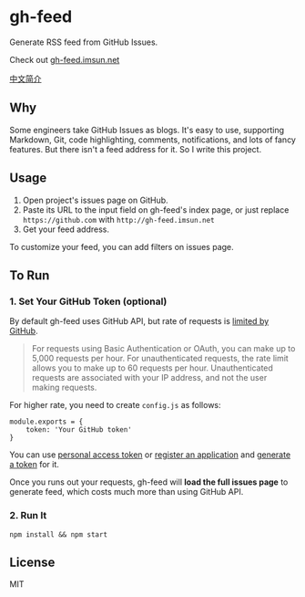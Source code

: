 gh-feed
=======

Generate RSS feed from GitHub Issues.

Check out [gh-feed.imsun.net](http://gh-feed.imsun.net)

[中文简介](http://imsun.net/posts/gh-feed)

## Why

Some engineers take GitHub Issues as blogs. It's easy to use, supporting Markdown, Git, code highlighting, comments, notifications, and lots of fancy features. But there isn't a feed address for it. So I write this project.

## Usage

1. Open project's issues page on GitHub.
1. Paste its URL to the input field on gh-feed's index page, or just replace `https://github.com` with `http://gh-feed.imsun.net`
1. Get your feed address.

To customize your feed, you can add filters on issues page.

## To Run

### 1. Set Your GitHub Token (optional)

By default gh-feed uses GitHub API, but rate of requests is [limited by GitHub](https://developer.github.com/v3/#rate-limiting).

> For requests using Basic Authentication or OAuth, you can make up to 5,000 requests per hour. For unauthenticated requests, the rate limit allows you to make up to 60 requests per hour. Unauthenticated requests are associated with your IP address, and not the user making requests.

For higher rate, you need to create `config.js` as follows:

```
module.exports = {
    token: 'Your GitHub token'
}
```

You can use [personal access token](https://github.com/settings/tokens) or [register an application](https://github.com/settings/developers) and [generate a token](https://developer.github.com/v3/oauth_authorizations/#create-a-new-authorization) for it.

Once you runs out your requests, gh-feed will **load the full issues page** to generate feed, which costs much more than using GitHub API.

### 2. Run It

```
npm install && npm start
```

## License

MIT